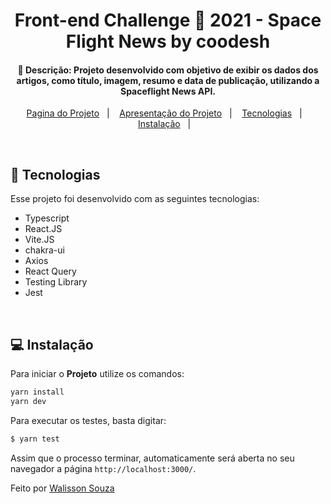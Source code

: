 <h1 align="center">
    Front-end Challenge 🏅 2021 - Space Flight News  by coodesh
</h1>

<h4 align="center">
  🚀 Descrição:
    Projeto desenvolvido com objetivo de exibir os dados dos artigos, como título, imagem, resumo e data de publicação, utilizando a Spaceflight News API.
</h4>

<p align="center">
  <a href="https://walisson-masterspace.netlify.app">Pagina do Projeto</a>&nbsp;&nbsp;&nbsp;|&nbsp;&nbsp;&nbsp;
  <a href="https://www.loom.com/share/693798efc6014336a138e51963755169">Apresentação do Projeto</a>&nbsp;&nbsp;&nbsp;|&nbsp;&nbsp;&nbsp;
  <a href="#rocket-tecnologias">Tecnologias</a>&nbsp;&nbsp;&nbsp;|&nbsp;&nbsp;&nbsp;
  <a href="#-instalação">Instalação</a>&nbsp;&nbsp;&nbsp;|&nbsp;&nbsp;&nbsp;
  
</p>

<br>

## :rocket: Tecnologias

Esse projeto foi desenvolvido com as seguintes tecnologias:

- Typescript
- React.JS
- Vite.JS
- chakra-ui
- Axios
- React Query
- Testing Library
- Jest

<br>

## 💻 Instalação

Para iniciar o **Projeto** utilize os comandos:

```bash
yarn install
yarn dev
```

Para executar os testes, basta digitar:
```bash
$ yarn test 
```

Assim que o processo terminar, automaticamente será aberta no seu navegador a página `http://localhost:3000/`.

Feito por [Walisson Souza](https://github.com/walisson27)
